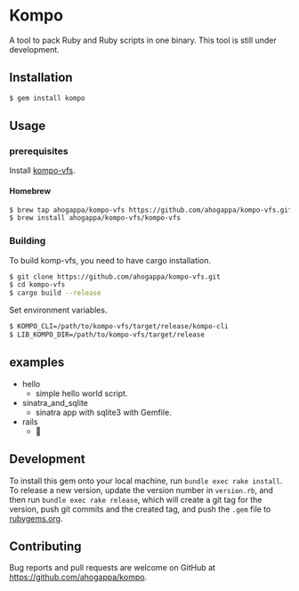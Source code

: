 # Kompo
A tool to pack Ruby and Ruby scripts in one binary. This tool is still under development.

## Installation
```sh
$ gem install kompo
```

## Usage

### prerequisites
Install [kompo-vfs](https://github.com/ahogappa/kompo-vfs).

#### Homebrew
```sh
$ brew tap ahogappa/kompo-vfs https://github.com/ahogappa/kompo-vfs.git
$ brew install ahogappa/kompo-vfs/kompo-vfs
```

### Building
To build komp-vfs, you need to have cargo installation.
```sh
$ git clone https://github.com/ahogappa/kompo-vfs.git
$ cd kompo-vfs
$ cargo build --release
```
Set environment variables.
```sh
$ KOMPO_CLI=/path/to/kompo-vfs/target/release/kompo-cli
$ LIB_KOMPO_DIR=/path/to/kompo-vfs/target/release
```

## examples

* hello
  * simple hello world script.
* sinatra_and_sqlite
  * sinatra app with sqlite3 with Gemfile.
* rails
  * 🚧

## Development

To install this gem onto your local machine, run `bundle exec rake install`. To release a new version, update the version number in `version.rb`, and then run `bundle exec rake release`, which will create a git tag for the version, push git commits and the created tag, and push the `.gem` file to [rubygems.org](https://rubygems.org).

## Contributing

Bug reports and pull requests are welcome on GitHub at https://github.com/ahogappa/kompo.
